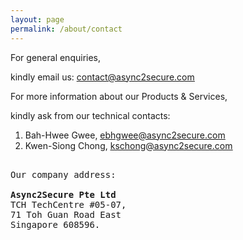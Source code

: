 ```yaml
---
layout: page
permalink: /about/contact
---
```


<div>
    <content>
    </content>
</div>
<div>
    <content>
    </content>
</div>

For general enquiries,

kindly email us: <u>contact@async2secure.com</u>

For more information about our Products & Services,

kindly ask from our technical contacts:

1. Bah-Hwee Gwee, <u>ebhgwee@async2secure.com</u>
2. Kwen-Siong Chong, <u>kschong@async2secure.com</u>

<pre>  
Our company address:

<strong>Async2Secure Pte Ltd</strong>
TCH TechCentre #05-07,
71 Toh Guan Road East
Singapore 608596.
</pre>
